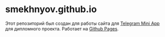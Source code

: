 # smekhnyov.github.io

Этот репозиторий был создан для работы сайта для [Telegram Mini App](https://ton.org/en/mini-apps) для дипломного проекта. Работает на [Github Pages](https://pages.github.com/).
